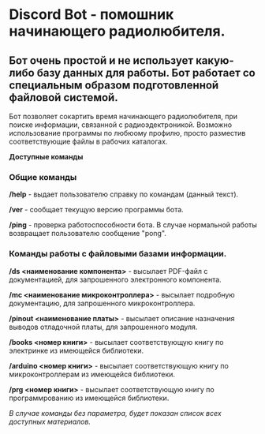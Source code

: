 # Discord Bot - помошник начинающего радиолюбителя.

## Бот очень простой и не использует какую-либо базу данных для работы. Бот работает со специальным образом подготовленной файловой системой. 

Бот позволяет сокартить время начинающего радиолюбителя, при поиске информации, связанной с радиоэдектроникой.
Возможно использование программы по любюому профилю, просто разместив соответствующие файлы в рабочих каталогах.

**Доступные команды**

### Общие команды 

**/help** - выдает пользователю справку по командам (данный текст).
          
**/ver** - сообщает текущую версию программы бота.

**/ping** - проверка работоспособности бота. В случае нормальной работы возвращает пользователю сообщение "pong".
    
### Команды работы с файловыми базами информации. 

**/ds <наименование компонента>** - высылает PDF-файл с документацией, для запрошенного электронного компонента.

**/mc <наименование микроконтроллера>** - высылает подробную документацию, для запрошенного микроконтроллера.

**/pinout <наименование платы>** - высылает описание назначения выводов отладочной платы, для запрошенного модуля.

**/books <номер книги>** - высылает соответствующую книгу по электринке из имеющейся библиотеки.

**/arduino <номер книги>** - высылает соответствующую книгу по микроконтроллерам из имеющейся библиотеки.

**/prg <номер книги>** - высылает соответствующую книгу по программрованию из имеющейся библиотеки.

_В случае команды без параметра, будет показан список всех доступных материалов._
